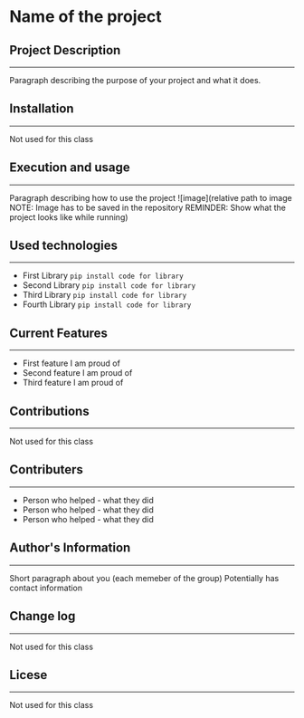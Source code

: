 # Name of the  project

## Project Description
___
Paragraph describing the purpose of your project and what it does.  

## Installation
___
Not used for this class  

## Execution and usage
___
Paragraph describing how to use the project
![image](relative path to image NOTE: Image has to be saved in the repository
REMINDER: Show what the project looks like while running)  

## Used technologies
___
+ First Library
`pip install code for library`
+ Second Library
`pip install code for library`
+ Third Library
`pip install code for library`
+ Fourth Library
`pip install code for library`  

## Current Features
___
+ First feature I am proud of
+ Second feature I am proud of
+ Third feature I am proud of  

## Contributions
___
Not used for this class  

## Contributers
___
+ Person who helped - what they did
+ Person who helped - what they did
+ Person who helped - what they did  

## Author's Information
____
Short paragraph about you (each memeber of the group)
Potentially has contact information  

## Change log
___
Not used for this class  

## Licese
___
Not used for this class  